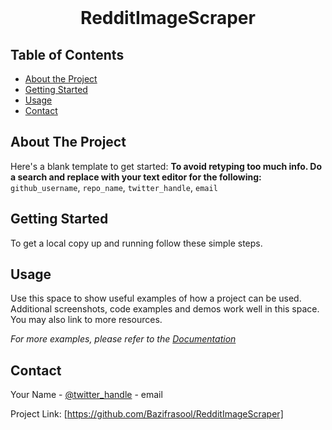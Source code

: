 

<!-- PROJECT LOGO -->
<br />


  <h1 align="center">RedditImageScraper</h1>

 



<!-- TABLE OF CONTENTS -->
## Table of Contents

* [About the Project](#about-the-project)
* [Getting Started](#getting-started)
* [Usage](#usage)
* [Contact](#contact)



<!-- ABOUT THE PROJECT -->
## About The Project



Here's a blank template to get started:
**To avoid retyping too much info. Do a search and replace with your text editor for the following:**
`github_username`, `repo_name`, `twitter_handle`, `email`



<!-- GETTING STARTED -->
## Getting Started

To get a local copy up and running follow these simple steps.


<!-- USAGE EXAMPLES -->
## Usage

Use this space to show useful examples of how a project can be used. Additional screenshots, code examples and demos work well in this space. You may also link to more resources.

_For more examples, please refer to the [Documentation](https://example.com)_



<!-- CONTACT -->
## Contact

Your Name - [@twitter_handle](https://twitter.com/twitter_handle) - email

Project Link: [https://github.com/Bazifrasool/RedditImageScraper]

